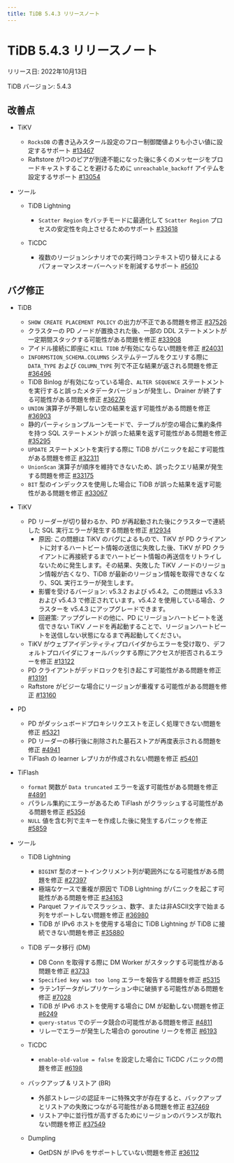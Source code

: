 ```yaml
---
title: TiDB 5.4.3 リリースノート
---
```


# TiDB 5.4.3 リリースノート

リリース日: 2022年10月13日

TiDB バージョン: 5.4.3

## 改善点

+ TiKV

    - `RocksDB` の書き込みスタール設定のフロー制御閾値よりも小さい値に設定するサポート [#13467](https://github.com/tikv/tikv/issues/13467)
    - Raftstore が1つのピアが到達不能になった後に多くのメッセージをブロードキャストすることを避けるために `unreachable_backoff` アイテムを設定するサポート [#13054](https://github.com/tikv/tikv/issues/13054)

+ ツール

    + TiDB Lightning

        - `Scatter Region` をバッチモードに最適化して `Scatter Region` プロセスの安定性を向上させるためのサポート [#33618](https://github.com/pingcap/tidb/issues/33618)

    + TiCDC

        - 複数のリージョンシナリオでの実行時コンテキスト切り替えによるパフォーマンスオーバーヘッドを削減するサポート [#5610](https://github.com/pingcap/tiflow/issues/5610)

## バグ修正

+ TiDB

    - `SHOW CREATE PLACEMENT POLICY` の出力が不正である問題を修正 [#37526](https://github.com/pingcap/tidb/issues/37526)
    - クラスターの PD ノードが置換された後、一部の DDL ステートメントが一定期間スタックする可能性がある問題を修正 [#33908](https://github.com/pingcap/tidb/issues/33908)
    - アイドル接続に即座に `KILL TIDB` が有効にならない問題を修正 [#24031](https://github.com/pingcap/tidb/issues/24031)
    - `INFORMSTION_SCHEMA.COLUMNS` システムテーブルをクエリする際に `DATA_TYPE` および `COLUMN_TYPE` 列で不正な結果が返される問題を修正 [#36496](https://github.com/pingcap/tidb/issues/36496)
    - TiDB Binlog が有効になっている場合、`ALTER SEQUENCE` ステートメントを実行すると誤ったメタデータバージョンが発生し、Drainer が終了する可能性がある問題を修正 [#36276](https://github.com/pingcap/tidb/issues/36276)
    - `UNION` 演算子が予期しない空の結果を返す可能性がある問題を修正 [#36903](https://github.com/pingcap/tidb/issues/36903)
    - 静的パーティションプルーンモードで、テーブルが空の場合に集約条件を持つ SQL ステートメントが誤った結果を返す可能性がある問題を修正 [#35295](https://github.com/pingcap/tidb/issues/35295)
    - `UPDATE` ステートメントを実行する際に TiDB がパニックを起こす可能性がある問題を修正 [#32311](https://github.com/pingcap/tidb/issues/32311)
    - `UnionScan` 演算子が順序を維持できないため、誤ったクエリ結果が発生する問題を修正 [#33175](https://github.com/pingcap/tidb/issues/33175)
    - `BIT` 型のインデックスを使用した場合に TiDB が誤った結果を返す可能性がある問題を修正 [#33067](https://github.com/pingcap/tidb/issues/33067)

+ TiKV

    - PD リーダーが切り替わるか、PD が再起動された後にクラスターで連続した SQL 実行エラーが発生する問題を修正 [#12934](https://github.com/tikv/tikv/issues/12934)
        - 原因: この問題は TiKV のバグによるもので、TiKV が PD クライアントに対するハートビート情報の送信に失敗した後、TiKV が PD クライアントに再接続するまでハートビート情報の再送信をリトライしないために発生します。その結果、失敗した TiKV ノードのリージョン情報が古くなり、TiDB が最新のリージョン情報を取得できなくなり、SQL 実行エラーが発生します。
        - 影響を受けるバージョン: v5.3.2 および v5.4.2。この問題は v5.3.3 および v5.4.3 で修正されています。v5.4.2 を使用している場合、クラスターを v5.4.3 にアップグレードできます。
        - 回避策: アップグレードの他に、PD にリージョンハートビートを送信できない TiKV ノードを再起動することで、リージョンハートビートを送信しない状態になるまで再起動してください。
    - TiKV がウェブアイデンティティプロバイダからエラーを受け取り、デフォルトプロバイダにフォールバックする際にアクセスが拒否されるエラーを修正 [#13122](https://github.com/tikv/tikv/issues/13122)
    - PD クライアントがデッドロックを引き起こす可能性がある問題を修正 [#13191](https://github.com/tikv/tikv/issues/13191)
    - Raftstore がビジーな場合にリージョンが重複する可能性がある問題を修正 [#13160](https://github.com/tikv/tikv/issues/13160)

+ PD

    - PD がダッシュボードプロキシリクエストを正しく処理できない問題を修正 [#5321](https://github.com/tikv/pd/issues/5321)
    - PD リーダーの移行後に削除された墓石ストアが再度表示される問題を修正 [#4941](https://github.com/tikv/pd/issues/4941)
    - TiFlash の learner レプリカが作成されない問題を修正 [#5401](https://github.com/tikv/pd/issues/5401)

+ TiFlash

    - `format` 関数が `Data truncated` エラーを返す可能性がある問題を修正 [#4891](https://github.com/pingcap/tiflash/issues/4891)
    - パラレル集約にエラーがあるため TiFlash がクラッシュする可能性がある問題を修正 [#5356](https://github.com/pingcap/tiflash/issues/5356)
    - `NULL` 値を含む列で主キーを作成した後に発生するパニックを修正 [#5859](https://github.com/pingcap/tiflash/issues/5859)

+ ツール

    + TiDB Lightning

        - `BIGINT` 型のオートインクリメント列が範囲外になる可能性がある問題を修正 [#27397](https://github.com/pingcap/tidb/issues/27937)
        - 極端なケースで重複が原因で TiDB Lightning がパニックを起こす可能性がある問題を修正 [#34163](https://github.com/pingcap/tidb/issues/34163)
        - Parquet ファイルでスラッシュ、数字、または非ASCII文字で始まる列をサポートしない問題を修正 [#36980](https://github.com/pingcap/tidb/issues/36980)
        - TiDB が IPv6 ホストを使用する場合に TiDB Lightning が TiDB に接続できない問題を修正 [#35880](https://github.com/pingcap/tidb/issues/35880)

    + TiDB データ移行 (DM)

        - DB Conn を取得する際に DM Worker がスタックする可能性がある問題を修正 [#3733](https://github.com/pingcap/tiflow/issues/3733)
        - `Specified key was too long` エラーを報告する問題を修正 [#5315](https://github.com/pingcap/tiflow/issues/5315)
        - ラテン1データがレプリケーション中に破損する可能性がある問題を修正 [#7028](https://github.com/pingcap/tiflow/issues/7028)
        - TiDB が IPv6 ホストを使用する場合に DM が起動しない問題を修正 [#6249](https://github.com/pingcap/tiflow/issues/6249)
        - `query-status` でのデータ競合の可能性がある問題を修正 [#4811](https://github.com/pingcap/tiflow/issues/4811)
        - リレーでエラーが発生した場合の goroutine リークを修正 [#6193](https://github.com/pingcap/tiflow/issues/6193)

    + TiCDC
        - `enable-old-value = false` を設定した場合に TiCDC パニックの問題を修正 [#6198](https://github.com/pingcap/tiflow/issues/6198)

    + バックアップ & リストア (BR)

        - 外部ストレージの認証キーに特殊文字が存在すると、バックアップとリストアの失敗につながる可能性がある問題を修正 [#37469](https://github.com/pingcap/tidb/issues/37469)
        - リストア中に並行性が高すぎるためにリージョンのバランスが取れない問題を修正 [#37549](https://github.com/pingcap/tidb/issues/37549)

    + Dumpling

        - GetDSN が IPv6 をサポートしていない問題を修正 [#36112](https://github.com/pingcap/tidb/issues/36112)